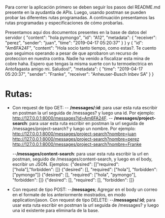 Para correr la aplicación primero se deben seguir los pasos del README.md presente en la ayudantía de APIs.
Luego, usando postman se pueden probar las diferentes rutas programadas. A continuación presentamos las rutas programadas y especificaciones de cómo probarlas.

Presentamos aquí dos documentos presentes en la base de datos del servidor
    {
    "content": "hola pymongo",
    "id": "A12", 
    "metadata": 
    { 
    "receiver": "perez",
    "sender": "juan",
    "time": "2019-04-17 05:20:37"
    }
    }
y 
{
 "id": "Am6FA24F",
 "content": "Hola socio tanto tiempo, como estas?. Te cuento que seguimos
  operando a pesar de que aprobaron un recurso de proteccion
  en nuestra contra. Nadie ha venido a fiscalizar esta mina de
cobre haha. Espero que tengas la misma suerte con tu
termoelectrica en Antofagasta amigo mi. Saludos!",
"metadata": 
{
"time": "2019-04-17 05:20:37",
"sender": "Franke",
"receiver": "Anheuser-Busch Inbev SA"
}
}


# Rutas:
- Con request de tipo GET:
--  **/messages/:id**:  para usar esta ruta escribir en postman la url seguida de /messages? y luego una id. Por     ejemplo: http://127.0.0.1:8000/messages?id=Am6FA24F.
 -- **/messages/project-search**:  para usar esta ruta escribir en postman la url seguida de /messages/project-search? y luego un nombre. Por ejemplo:
 http://127.0.0.1:8000/messages/project-search?nombre=juan
 http://127.0.0.1:8000/messages/project-search?nombre=perez
 http://127.0.0.1:8000/messages/project-search?nombre=Franke

  --**/messages/content-search**: para usar esta ruta escribir la url en postman, seguido de /messages/content-search, y luego en el body, escribir un JSON. Ejemplos:
{"desired": []"required": ["hola"],"forbidden": []}
{"desired": [], "required": ["hola"], "forbidden": ["pymongo"]}
{"desired": [], "required": ["hola", "pymongo"], "forbidden": []}
{"desired": [], "required": [], "forbidden": []}
- Con request de tipo POST:
  --**/messages**; Agregar en el body un correo en el formate de los anteriormente mostrados, en modo application/jason.
 Con request de tipo DELETE:
--**/messages/:id**; para usar esta ruta escribir en postman la url seguida de /messages? y luego una id existente para eliminarla de la base.

